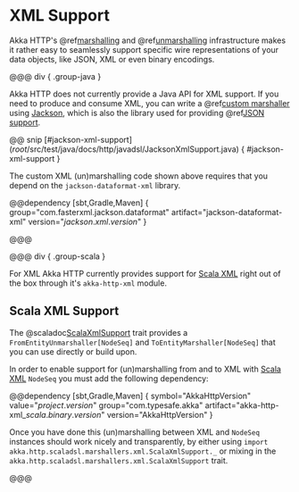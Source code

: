 # XML Support

Akka HTTP's @ref[marshalling](marshalling.md) and @ref[unmarshalling](unmarshalling.md)
infrastructure makes it rather easy to seamlessly support specific wire representations of your data objects, like JSON,
XML or even binary encodings.

@@@ div { .group-java }

Akka HTTP does not currently provide a Java API for XML support. If you need to
produce and consume XML, you can write a @ref[custom marshaller](marshalling.md#custom-marshallers)
using [Jackson], which is also the library used for providing @ref[JSON support](json-support.md#jackson-support).

@@ snip [#jackson-xml-support] ($root$/src/test/java/docs/http/javadsl/JacksonXmlSupport.java) { #jackson-xml-support }

The custom XML (un)marshalling code shown above requires that you depend on the `jackson-dataformat-xml` library.

@@dependency [sbt,Gradle,Maven] {
  group="com.fasterxml.jackson.dataformat"
  artifact="jackson-dataformat-xml"
  version="$jackson.xml.version$"
}

@@@

@@@ div { .group-scala }

For XML Akka HTTP currently provides support for [Scala XML][scala-xml] right out of the box through it's
`akka-http-xml` module.

## Scala XML Support

The @scaladoc[ScalaXmlSupport](akka.http.scaladsl.marshallers.xml.ScalaXmlSupport) trait provides a `FromEntityUnmarshaller[NodeSeq]` and `ToEntityMarshaller[NodeSeq]` that
you can use directly or build upon.

In order to enable support for (un)marshalling from and to XML with [Scala XML][scala-xml] `NodeSeq` you must add
the following dependency:

@@dependency [sbt,Gradle,Maven] {
  symbol="AkkaHttpVersion"
  value="$project.version$"
  group="com.typesafe.akka"
  artifact="akka-http-xml_$scala.binary.version$"
  version="AkkaHttpVersion"
}

Once you have done this (un)marshalling between XML and `NodeSeq` instances should work nicely and transparently,
by either using `import akka.http.scaladsl.marshallers.xml.ScalaXmlSupport._` or mixing in the
`akka.http.scaladsl.marshallers.xml.ScalaXmlSupport` trait.

@@@

 [scala-xml]: https://github.com/scala/scala-xml
 [jackson]: https://github.com/FasterXML/jackson
